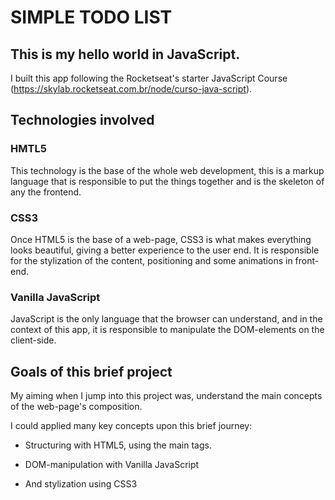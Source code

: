 # SIMPLE TODO LIST

## This is my hello world in JavaScript.

I built this app following the Rocketseat's starter JavaScript Course (https://skylab.rocketseat.com.br/node/curso-java-script).

## Technologies involved

### HMTL5

This technology is the base of the whole web development, this is a markup language that is responsible to put the things together and is the skeleton of any the frontend.

### CSS3

Once HTML5 is the base of a web-page, CSS3 is what makes everything looks beautiful, giving a better experience to the user end. It is responsible for the stylization of the content, positioning and some animations in front-end.

### Vanilla JavaScript

JavaScript is the only language that the browser can understand, and in the context of this app, it is responsible to manipulate the DOM-elements on the client-side.

## Goals of this brief project

My aiming when I jump into this project was, understand the main concepts of the web-page's composition.

I could applied many key concepts upon this brief journey:

- Structuring with HTML5, using the main tags.

- DOM-manipulation with Vanilla JavaScript

- And stylization using CSS3
